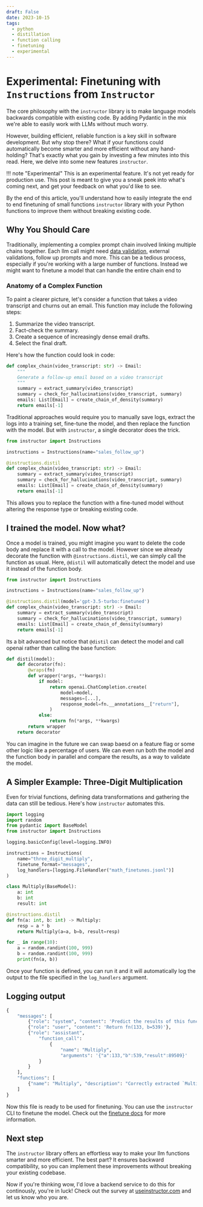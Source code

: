 ```yaml
---
draft: False  
date: 2023-10-15
tags:
  - python
  - distillation
  - function calling
  - finetuning
  - experimental
---
```


# Experimental: Finetuning with `Instructions` from `Instructor`

The core philosophy with the `instructor` library is to make language models backwards compatible with existing code. By adding Pydantic in the mix we're able to easily work with LLMs without much worry.

However, building efficient, reliable function is a key skill in software development. But why stop there? What if your functions could automatically become smarter and more efficient without any hand-holding? That's exactly what you gain by investing a few minutes into this read. Here, we delve into some new features `instructor`. 

!!! note "Experimental"
    This is an experimental feature. It's not yet ready for production use. This post is meant to give you a sneak peek into what's coming next, and get your feedback on what you'd like to see.

By the end of this article, you'll understand how to easily integrate the end to end finetuning of small functions `instructor` library with your Python functions to improve them without breaking existing code.

## Why You Should Care

Traditionally, implementing a complex prompt chain involved linking multiple chains together. Each llm call might need [data validation](https://jxnl.github.io/instructor/reask_validation/), external validations, follow up prompts and more. This can be a tedious process, especially if you're working with a large number of functions. Instead we might want to finetune a model that can handle the entire chain end to

### Anatomy of a Complex Function

To paint a clearer picture, let's consider a function that takes a video transcript and churns out an email. This function may include the following steps:

1. Summarize the video transcript.
2. Fact-check the summary.
3. Create a sequence of increasingly dense email drafts.
4. Select the final draft.

Here's how the function could look in code:

```python
def complex_chain(video_transcript: str) -> Email:
    """
    Generate a follow-up email based on a video transcript
    """
    summary = extract_summary(video_transcript)
    summary = check_for_hallucinations(video_transcript, summary)
    emails: List[Email] = create_chain_of_density(summary)
    return emails[-1]
```

Traditional approaches would require you to manually save logs, extract the logs into a training set, fine-tune the model, and then replace the function with the model. But with `instructor`, a single decorator does the trick.

```python
from instructor import Instructions

instructions = Instructions(name="sales_follow_up")

@instructions.distil
def complex_chain(video_transcript: str) -> Email:
    summary = extract_summary(video_transcript)
    summary = check_for_hallucinations(video_transcript, summary)
    emails: List[Email] = create_chain_of_density(summary)
    return emails[-1]
```

This allows you to replace the function with a fine-tuned model without altering the response type or breaking existing code.

## I trained the model. Now what?

Once a model is trained, you might imagine you want to delete the code body and replace it with a call to the model. However since we already decorate the function with `@instructions.distil`, we can simply call the function as usual. Here, `@distil` will automatically detect the model and use it instead of the function body.

```python
from instructor import Instructions

instructions = Instructions(name="sales_follow_up")

@instructions.distil(model='gpt-3.5-turbo:finetuned')
def complex_chain(video_transcript: str) -> Email:
    summary = extract_summary(video_transcript)
    summary = check_for_hallucinations(video_transcript, summary)
    emails: List[Email] = create_chain_of_density(summary)
    return emails[-1]
```

Its a bit advanced but notice that `@distil` can detect the model and call openai rather than calling the base function:

```python
def distil(model):
    def decorator(fn):
        @wraps(fn)
        def wrapper(*args, **kwargs):
            if model:
                return openai.ChatCompletion.create(
                    model=model,
                    messages=[...],
                    response_model=fn.__annotations__["return"],
                )
            else:
                return fn(*args, **kwargs)
        return wrapper
    return decorator
```

You can imagine in the future we can swap baesd on a feature flag or some other logic like a percentage of users. We can even run both the model and the function body in parallel and compare the results, as a way to validate the model.

## A Simpler Example: Three-Digit Multiplication

Even for trivial functions, defining data transformations and gathering the data can still be tedious. Here's how `instructor` automates this.

```python
import logging
import random
from pydantic import BaseModel
from instructor import Instructions

logging.basicConfig(level=logging.INFO)

instructions = Instructions(
    name="three_digit_multiply",
    finetune_format="messages",
    log_handlers=[logging.FileHandler("math_finetunes.jsonl")]
)

class Multiply(BaseModel):
    a: int
    b: int
    result: int

@instructions.distil
def fn(a: int, b: int) -> Multiply:
    resp = a * b
    return Multiply(a=a, b=b, result=resp)

for _ in range(10):
    a = random.randint(100, 999)
    b = random.randint(100, 999)
    print(fn(a, b))
```

Once your function is defined, you can run it and it will automatically log the output to the file specified in the `log_handlers` argument.

## Logging output

```python
{
    "messages": [
        {"role": "system", "content": 'Predict the results of this function: ...'},
        {"role": "user", "content": 'Return fn(133, b=539)'},
        {"role": "assistant", 
            "function_call": 
                {
                    "name": "Multiply", 
                    "arguments": '{"a":133,"b":539,"result":89509}'
            }
        }
    ],
    "functions": [
        {"name": "Multiply", "description": "Correctly extracted `Multiply`..."}
    ]
}
```

Now this file is ready to be used for finetuning. You can use the `instructor` CLI to finetune the model. Check out the [finetune docs](https://jxnl.github.io/instructor/cli/finetune/) for more information.

## Next step

The `instructor` library offers an effortless way to make your llm functions smarter and more efficient. The best part? It ensures backward compatibility, so you can implement these improvements without breaking your existing codebase. 

Now if you're thinking wow, I'd love a backend service to do this for continously, you're in luck! Check out the survey at [useinstructor.com](https://useinstructor.com) and let us know who you are.